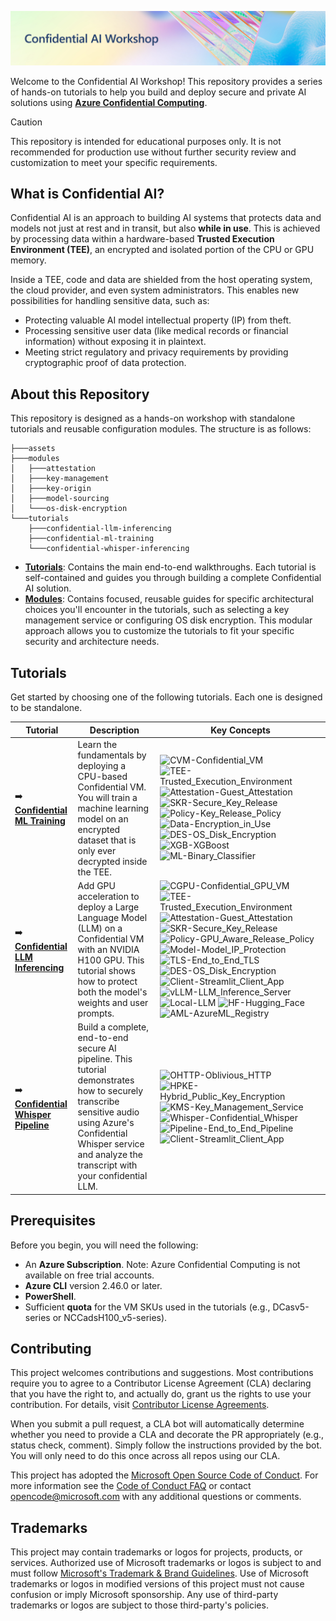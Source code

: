 ![Workshop logo](./assets/banner.png)


Welcome to the Confidential AI Workshop! This repository provides a series of hands-on tutorials to help you build and deploy secure and private AI solutions using **[Azure Confidential Computing](https://learn.microsoft.com/en-us/azure/confidential-computing/)**.

> [!CAUTION]
> This repository is intended for educational purposes only. It is not recommended for production use without further security review and customization to meet your specific requirements.

## What is Confidential AI?

Confidential AI is an approach to building AI systems that protects data and models not just at rest and in transit, but also **while in use**. This is achieved by processing data within a hardware-based **Trusted Execution Environment (TEE)**, an encrypted and isolated portion of the CPU or GPU memory.

Inside a TEE, code and data are shielded from the host operating system, the cloud provider, and even system administrators. This enables new possibilities for handling sensitive data, such as:
* Protecting valuable AI model intellectual property (IP) from theft.
* Processing sensitive user data (like medical records or financial information) without exposing it in plaintext.
* Meeting strict regulatory and privacy requirements by providing cryptographic proof of data protection.

## About this Repository

This repository is designed as a hands-on workshop with standalone tutorials and reusable configuration modules. The structure is as follows:

```.
├───assets
├───modules
│   ├───attestation
│   ├───key-management
│   ├───key-origin
│   ├───model-sourcing
│   └───os-disk-encryption
└───tutorials
    ├───confidential-llm-inferencing
    ├───confidential-ml-training
    └───confidential-whisper-inferencing
```

* **[Tutorials](./tutorials)**: Contains the main end-to-end walkthroughs. Each tutorial is self-contained and guides you through building a complete Confidential AI solution.
* **[Modules](./modules)**: Contains focused, reusable guides for specific architectural choices you'll encounter in the tutorials, such as selecting a key management service or configuring OS disk encryption. This modular approach allows you to customize the tutorials to fit your specific security and architecture needs.

## Tutorials

Get started by choosing one of the following tutorials. Each one is designed to be standalone.

| Tutorial | Description | Key Concepts |
|---|---|---|
| ➡️ **[Confidential ML Training](tutorials/confidential-ml-training/README.md)** | Learn the fundamentals by deploying a CPU-based Confidential VM. You will train a machine learning model on an encrypted dataset that is only ever decrypted inside the TEE. | ![CVM-Confidential_VM][badge-cvm] ![TEE-Trusted_Execution_Environment][badge-tee] ![Attestation-Guest_Attestation][badge-attest] ![SKR-Secure_Key_Release][badge-skr] ![Policy-Key_Release_Policy][badge-policy] ![Data-Encryption_in_Use][badge-data] ![DES-OS_Disk_Encryption][badge-des] ![XGB-XGBoost][ml-xgb] ![ML-Binary_Classifier][ml-binary] |
| ➡️ **[Confidential LLM Inferencing](tutorials/confidential-llm-inferencing/README.md)** | Add GPU acceleration to deploy a Large Language Model (LLM) on a Confidential VM with an NVIDIA H100 GPU. This tutorial shows how to protect both the model's weights and user prompts. | ![CGPU-Confidential_GPU_VM][badge-cgpu] ![TEE-Trusted_Execution_Environment][badge-tee] ![Attestation-Guest_Attestation][badge-attest] ![SKR-Secure_Key_Release][badge-skr] ![Policy-GPU_Aware_Release_Policy][badge-policy-gpu] ![Model-Model_IP_Protection][badge-modelip] ![TLS-End_to_End_TLS][badge-tls] ![DES-OS_Disk_Encryption][badge-des] ![Client-Streamlit_Client_App][badge-client] ![vLLM-LLM_Inference_Server][ml-vllm] ![Local-LLM][ml-local] ![HF-Hugging_Face][ml-hf] ![AML-AzureML_Registry][ml-aml] |
| ➡️ **[Confidential Whisper Pipeline](tutorials/confidential-whisper-inferencing/README.md)** | Build a complete, end-to-end secure AI pipeline. This tutorial demonstrates how to securely transcribe sensitive audio using Azure's Confidential Whisper service and analyze the transcript with your confidential LLM. | ![OHTTP-Oblivious_HTTP][badge-ohttp] ![HPKE-Hybrid_Public_Key_Encryption][badge-hpke] ![KMS-Key_Management_Service][badge-kms] ![Whisper-Confidential_Whisper][badge-whisper] ![Pipeline-End_to_End_Pipeline][badge-pipeline] ![Client-Streamlit_Client_App][badge-client] |

<!-- Existing badge refs (flat-square). Adjust colors if you like. -->
[badge-cvm]: https://img.shields.io/badge/CVM-Confidential_VM-6f42c1?style=flat-square
[badge-tee]: https://img.shields.io/badge/TEE-Trusted_Execution_Environment-0b8a9f?style=flat-square
[badge-attest]: https://img.shields.io/badge/Attestation-Guest_Attestation-1f6feb?style=flat-square
[badge-skr]: https://img.shields.io/badge/SKR-Secure_Key_Release-f39c12?style=flat-square
[badge-policy]: https://img.shields.io/badge/Policy-Key_Release_Policy-64748b?style=flat-square
[badge-data]: https://img.shields.io/badge/Data-Encryption_in_Use-2ecc71?style=flat-square
[badge-des]: https://img.shields.io/badge/DES-OS_Disk_Encryption-6366f1?style=flat-square

[badge-cgpu]: https://img.shields.io/badge/CGPU-Confidential_GPU_VM-7c3aed?style=flat-square
[badge-policy-gpu]: https://img.shields.io/badge/Policy-GPU_Aware_Release_Policy-475569?style=flat-square
[badge-modelip]: https://img.shields.io/badge/Model-Model_IP_Protection-8e44ad?style=flat-square
[badge-tls]: https://img.shields.io/badge/TLS-End_to_End_TLS-10b981?style=flat-square

[badge-ohttp]: https://img.shields.io/badge/OHTTP-Attested_Oblivious_HTTP-0ea5e9?style=flat-square
[badge-hpke]: https://img.shields.io/badge/HPKE-Hybrid_Public_Key_Encryption-06b6d4?style=flat-square
[badge-kms]: https://img.shields.io/badge/KMS-Key_Management_Service-10b981?style=flat-square
[badge-whisper]: https://img.shields.io/badge/Whisper-Confidential_Whisper-d946ef?style=flat-square
[badge-pipeline]: https://img.shields.io/badge/Pipeline-End_to_End_Pipeline-7c3aed?style=flat-square
[badge-client]: https://img.shields.io/badge/Client-Streamlit_Client_App-94a3b8?style=flat-square

<!-- NEW ML badge refs -->
[ml-xgb]: https://img.shields.io/badge/XGB-XGBoost-22c55e?style=flat-square
[ml-binary]: https://img.shields.io/badge/ML-Binary_Classifier-16a34a?style=flat-square

[ml-vllm]: https://img.shields.io/badge/vLLM-LLM_Inference_Server-0ea5e9?style=flat-square
[ml-local]: https://img.shields.io/badge/Local-LLM-0891b2?style=flat-square
[ml-hf]: https://img.shields.io/badge/HF-Hugging_Face-38bdf8?style=flat-square
[ml-aml]: https://img.shields.io/badge/AML-AzureML_Registry-0284c7?style=flat-square

## Prerequisites

Before you begin, you will need the following:
* An **Azure Subscription**. Note: Azure Confidential Computing is not available on free trial accounts.
* **Azure CLI** version 2.46.0 or later.
* **PowerShell**.
* Sufficient **quota** for the VM SKUs used in the tutorials (e.g., DCasv5-series or NCCadsH100_v5-series).

## Contributing

This project welcomes contributions and suggestions.  Most contributions require you to agree to a
Contributor License Agreement (CLA) declaring that you have the right to, and actually do, grant us
the rights to use your contribution. For details, visit [Contributor License Agreements](https://cla.opensource.microsoft.com).

When you submit a pull request, a CLA bot will automatically determine whether you need to provide
a CLA and decorate the PR appropriately (e.g., status check, comment). Simply follow the instructions
provided by the bot. You will only need to do this once across all repos using our CLA.

This project has adopted the [Microsoft Open Source Code of Conduct](https://opensource.microsoft.com/codeofconduct/).
For more information see the [Code of Conduct FAQ](https://opensource.microsoft.com/codeofconduct/faq/) or
contact [opencode@microsoft.com](mailto:opencode@microsoft.com) with any additional questions or comments.

## Trademarks

This project may contain trademarks or logos for projects, products, or services. Authorized use of Microsoft
trademarks or logos is subject to and must follow
[Microsoft's Trademark & Brand Guidelines](https://www.microsoft.com/legal/intellectualproperty/trademarks/usage/general).
Use of Microsoft trademarks or logos in modified versions of this project must not cause confusion or imply Microsoft sponsorship.
Any use of third-party trademarks or logos are subject to those third-party's policies.
